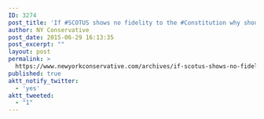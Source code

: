```yaml
---
ID: 3274
post_title: 'If #SCOTUS shows no fidelity to the #Constitution why should the #States show fidelity to #SCOTUS? #PJNET #tcot #MakeAmericaGreatAgain'
author: NY Conservative
post_date: 2015-06-29 16:13:35
post_excerpt: ""
layout: post
permalink: >
  https://www.newyorkconservative.com/archives/if-scotus-shows-no-fidelity-to-the-constitution-why-should-the-states-show-fidelity-to-scotus-pjnet-tcot-makeamericagreatagain/
published: true
aktt_notify_twitter:
  - 'yes'
aktt_tweeted:
  - "1"
---
```

<p><img src="http://www.newyorkconservative.com/wp-content/uploads/2015/06/062915_2013_IfSCOTUSsho1.png" alt=""/></p>